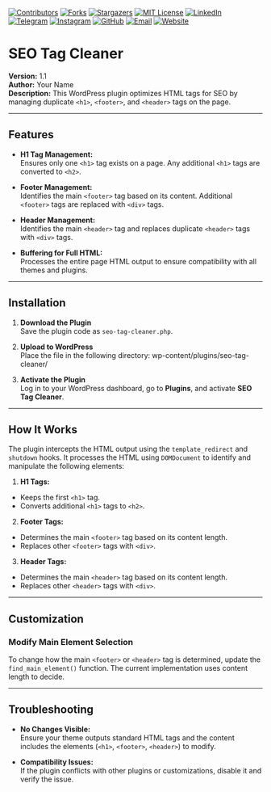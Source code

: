 [contributors-shield]: https://img.shields.io/github/contributors/hassan7303/seo-tag-cleaner.svg?style=for-the-badge
[contributors-url]: https://github.com/hassan7303/seo-tag-cleaner/graphs/contributors
[forks-shield]: https://img.shields.io/github/forks/hassan7303/seo-tag-cleaner.svg?style=for-the-badge&label=Fork
[forks-url]: https://github.com/hassan7303/seo-tag-cleaner/network/members
[stars-shield]: https://img.shields.io/github/stars/hassan7303/seo-tag-cleaner.svg?style=for-the-badge
[stars-url]: https://github.com/hassan7303/seo-tag-cleaner/stargazers
[license-shield]: https://img.shields.io/github/license/hassan7303/seo-tag-cleaner.svg?style=for-the-badge
[license-url]: https://github.com/hassan7303/seo-tag-cleaner/blob/master/LICENSE.md
[linkedin-shield]: https://img.shields.io/badge/-LinkedIn-blue.svg?style=for-the-badge&logo=linkedin&colorB=555
[linkedin-url]: https://www.linkedin.com/in/hassan-ali-askari-280bb530a/
[telegram-shield]: https://img.shields.io/badge/-Telegram-blue.svg?style=for-the-badge&logo=telegram&colorB=555
[telegram-url]: https://t.me/hassan7303
[instagram-shield]: https://img.shields.io/badge/-Instagram-red.svg?style=for-the-badge&logo=instagram&colorB=555
[instagram-url]: https://www.instagram.com/hasan_ali_askari
[github-shield]: https://img.shields.io/badge/-GitHub-black.svg?style=for-the-badge&logo=github&colorB=555
[github-url]: https://github.com/hassan7303
[email-shield]: https://img.shields.io/badge/-Email-orange.svg?style=for-the-badge&logo=gmail&colorB=555
[email-url]: mailto:hassanali7303@gmail.com
[website-shield]: https://img.shields.io/badge/-Website-blue.svg?style=for-the-badge&logo=laravel&colorB=555
[website-url]: https://hsnali.ir


[![Contributors][contributors-shield]][contributors-url]
[![Forks][forks-shield]][forks-url]
[![Stargazers][stars-shield]][stars-url]
[![MIT License][license-shield]][license-url]
[![LinkedIn][linkedin-shield]][linkedin-url]
[![Telegram][telegram-shield]][telegram-url]
[![Instagram][instagram-shield]][instagram-url]
[![GitHub][github-shield]][github-url]
[![Email][email-shield]][email-url]
[![Website][website-shield]][website-url]


# SEO Tag Cleaner

**Version:** 1.1  
**Author:** Your Name  
**Description:** This WordPress plugin optimizes HTML tags for SEO by managing duplicate `<h1>`, `<footer>`, and `<header>` tags on the page.

---

## Features

- **H1 Tag Management:**  
  Ensures only one `<h1>` tag exists on a page. Any additional `<h1>` tags are converted to `<h2>`.

- **Footer Management:**  
  Identifies the main `<footer>` tag based on its content. Additional `<footer>` tags are replaced with `<div>` tags.

- **Header Management:**  
  Identifies the main `<header>` tag and replaces duplicate `<header>` tags with `<div>` tags.

- **Buffering for Full HTML:**  
  Processes the entire page HTML output to ensure compatibility with all themes and plugins.

---

## Installation

1. **Download the Plugin**  
   Save the plugin code as `seo-tag-cleaner.php`.

2. **Upload to WordPress**  
   Place the file in the following directory:
   wp-content/plugins/seo-tag-cleaner/
3. **Activate the Plugin**  
Log in to your WordPress dashboard, go to **Plugins**, and activate **SEO Tag Cleaner**.

---

## How It Works

The plugin intercepts the HTML output using the `template_redirect` and `shutdown` hooks. It processes the HTML using `DOMDocument` to identify and manipulate the following elements:

1. **H1 Tags:**  
- Keeps the first `<h1>` tag.
- Converts additional `<h1>` tags to `<h2>`.

2. **Footer Tags:**  
- Determines the main `<footer>` tag based on its content length.
- Replaces other `<footer>` tags with `<div>`.

3. **Header Tags:**  
- Determines the main `<header>` tag based on its content length.
- Replaces other `<header>` tags with `<div>`.

---

## Customization

### Modify Main Element Selection
To change how the main `<footer>` or `<header>` tag is determined, update the `find_main_element()` function. The current implementation uses content length to decide.

---

## Troubleshooting

- **No Changes Visible:**  
Ensure your theme outputs standard HTML tags and the content includes the elements (`<h1>`, `<footer>`, `<header>`) to modify.

- **Compatibility Issues:**  
If the plugin conflicts with other plugins or customizations, disable it and verify the issue.
